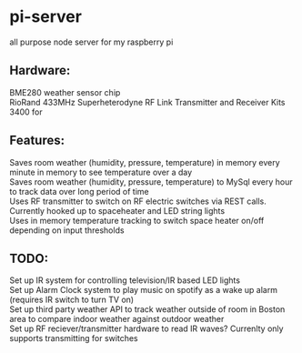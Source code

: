 # pi-server
all purpose node server for my raspberry pi

<h2>Hardware:</h2>
  BME280 weather sensor chip<br>
  RioRand 433MHz Superheterodyne RF Link Transmitter and Receiver Kits 3400 for<br>

<h2>Features:</h2>
  Saves room weather (humidity, pressure, temperature) in memory every minute in memory to see temperature over a day<br>
  Saves room weather (humidity, pressure, temperature) to MySql every hour to track data over long period of time<br>
  Uses RF transmitter to switch on RF electric switches via REST calls. Currently hooked up to spaceheater and LED string lights<br>
  Uses in memory temperature tracking to switch space heater on/off depending on input thresholds<br>

<h2>TODO:</h2>
  Set up IR system for controlling television/IR based LED lights<br>
  Set up Alarm Clock system to play music on spotify as a wake up alarm (requires IR switch to turn TV on)<br>
  Set up third party weather API to track weather outside of room in Boston area to compare indoor weather against outdoor weather<br>
  Set up RF reciever/transmitter hardware to read IR waves? Currenlty only supports transmitting for switches<br>
